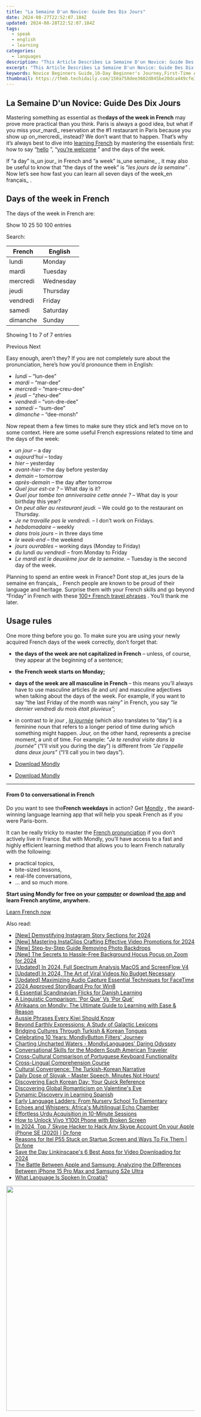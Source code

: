 ```yaml
---
title: "La Semaine D'un Novice: Guide Des Dix Jours"
date: 2024-08-27T22:52:07.184Z
updated: 2024-08-28T22:52:07.184Z
tags:
  - speak
  - english
  - learning
categories:
  - languages
description: "This Article Describes La Semaine D'un Novice: Guide Des Dix Jours"
excerpt: "This Article Describes La Semaine D'un Novice: Guide Des Dix Jours"
keywords: Novice Beginners Guide,10-Day Beginner's Journey,First-Time Adventure Guide,Beginner's 7-Day Plan,Exploring New Territory,Getting Started,10-Day Learning Experience for Beginners
thumbnail: https://thmb.techidaily.com/150a758dee3602d845be20dca449cfe34839f49d05b66229d2abdef97e1d0864.jpg
---
```


## La Semaine D'un Novice: Guide Des Dix Jours

 Mastering something as essential as the**days of the week in French** may prove more practical than you think. Paris is always a good idea, but what if you miss your_mardi_ reservation at the #1 restaurant in Paris because you show up on_mercredi_ instead? We don’t want that to happen. That’s why it’s always best to dive into [learning French](https://shop.mondly.com/affiliate.php?ACCOUNT=ATISTUDI&AFFILIATE=108875&PATH=https://www.mondly.com?AFFILIATE=108875) by mastering the essentials first: how to say “[hello](https://shop.mondly.com/affiliate.php?ACCOUNT=ATISTUDI&AFFILIATE=108875&PATH=https://www.mondly.com?AFFILIATE=108875) ”, “[you’re welcome](https://shop.mondly.com/affiliate.php?ACCOUNT=ATISTUDI&AFFILIATE=108875&PATH=https://www.mondly.com?AFFILIATE=108875) ” and the days of the week.

 If “a day” is_un jour_ in French and “a week” is_une semaine_ , it may also be useful to know that “the days of the week” is “_les jours de la semaine”_ . Now let’s see how fast you can learn all seven days of the week_en français_ .

## Days of the week in French

The days of the week in French are:

 Show 10 25 50 100  entries

 Search:

| French   | English   |
| -------- | --------- |
| lundi    | Monday    |
| mardi    | Tuesday   |
| mercredi | Wednesday |
| jeudi    | Thursday  |
| vendredi | Friday    |
| samedi   | Saturday  |
| dimanche | Sunday    |

 Showing 1 to 7 of 7 entries

 Previous  Next

 Easy enough, aren’t they? If you are not completely sure about the pronunciation, here’s how you’d pronounce them in English:

* _lundi_  – “lun-dee”
* _mardi_  – “mar-dee”
* _mercredi_  – “mare-creu-dee”
* _jeudi_  – “zheu-dee”
* _vendredi_  – “von-dre-dee”
* _samedi_  – “sum-dee”
* _dimanche_  – “dee-monsh”

 Now repeat them a few times to make sure they stick and let’s move on to some context. Here are some useful French expressions related to time and the days of the week:

* _un jour_ – a day
* _aujourd’hui_ – today
* _hier_  – yesterday
* _avant-hier_ – the day before yesterday
* _demain_ – tomorrow
* _après-demain_ – the day after tomorrow
* _Quel jour est-ce ?_ – What day is it?
* _Quel jour tombe ton anniversaire cette année ?_ – What day is your birthday this year?
* _On peut aller au restaurant jeudi._ – We could go to the restaurant on Thursday.
* _Je ne travaille pas le vendredi._ – I don’t work on Fridays.
* _hebdomadaire_ – weekly
* _dans trois jours_ – in three days time
* _le week-end_ – the weekend
* _jours ouvrables_ – working days (Monday to Friday)
* _du lundi au vendredi_ – from Monday to Friday
* _Le mardi est le deuxième jour de la semaine._ – Tuesday is the second day of the week.

 Planning to spend an entire week in France? Dont stop at_les jours de la semaine en français_ . French people are known to be proud of their language and heritage. Surprise them with your French skills and go beyond “Friday” in French with these [100+ French travel phrases](https://shop.mondly.com/affiliate.php?ACCOUNT=ATISTUDI&AFFILIATE=108875&PATH=https://www.mondly.com?AFFILIATE=108875) . You’ll thank me later.

## Usage rules

 One more thing before you go. To make sure you are using your newly acquired French days of the week correctly, don’t forget that:

* **the days of the week are not capitalized in French** – unless, of course, they appear at the beginning of a sentence;
* **the French week starts on Monday;**
* **days of the week are all masculine in French** – this means you’ll always have to use masculine articles _(le_ and _un)_  and masculine adjectives when talking about the days of the week. For example, if you want to say “the last Friday of the month was rainy” in French, you say _“le dernier vendredi du mois était pluvieux”;_
* in contrast to _le jour_ , [_la journée_](https://french.kwiziq.com/revision/grammar/when-to-use-an-annee-matin-matinee-jour-journee-soir-soiree-time-unit-vs-duration) (which also translates to “day”) is a feminine noun that refers to a longer period of time during which something might happen. _Jour,_ on the other hand, represents a precise moment, a unit of time. For example: “_Je te rendrai visite dans la journée”_ (“I’ll visit you during the day”) is different from _“Je t’appelle dans deux jours”_ (“I’ll call you in two days”).

* [Download Mondly](https://www.facebook.com/sharer/sharer.php?u=https%3A%2F%2Fwww.mondly.com%2Fblog%2Fdays-of-the-week-in-french%2F&t=The+Days+of+the+Week+in+French "Share on Facebook")
* [Download Mondly](https://shop.mondly.com/affiliate.php?ACCOUNT=ATISTUDI&AFFILIATE=108875&PATH=https://www.mondly.com?AFFILIATE=108875)

---

#### From 0 to conversational in French

 Do you want to see the**French weekdays** in action? Get [Mondly](https://app.adjust.io/5ixfg4k?campaign=blog-post-id-6137&fallback=https%3A%2F%2Fapp.mondly.com?avangate%5Fsrc=blog-post-id-6137?mother%5Flang=en%5Fus?target%5Flang=fr&redirect%5Fandroid=https%3A%2F%2Fplay.google.com%2Fstore%2Fapps%2Fdetails%3Fid%3Dcom.atistudios.mondly.languages&redirect%5Fios=https%3A%2F%2Fitunes.apple.com%2Fapp%2Fid987873536&redirect%5Fmacos=https%3A%2F%2Fapp.mondly.com?avangate%5Fsrc=blog-post-id-6137?mother%5Flang=en%5Fus?target%5Flang=fr) , the award-winning language learning app that will help you speak French as if you were Paris-born.

 It can be really tricky to master the [French pronunciation](https://shop.mondly.com/affiliate.php?ACCOUNT=ATISTUDI&AFFILIATE=108875&PATH=https://www.mondly.com?AFFILIATE=108875) if you don’t actively live in France. But with Mondly, you’ll have access to a fast and highly efficient learning method that allows you to learn French naturally with the following:

* practical topics,
* bite-sized lessons,
* real-life conversations,
* … and so much more.

 **Start using Mondly for free on your [computer](https://app.adjust.io/5ixfg4k?campaign=blog-post-id-6137&fallback=https%3A%2F%2Fapp.mondly.com?avangate%5Fsrc=blog-post-id-6137?mother%5Flang=en%5Fus?target%5Flang=fr&redirect%5Fandroid=https%3A%2F%2Fplay.google.com%2Fstore%2Fapps%2Fdetails%3Fid%3Dcom.atistudios.mondly.languages&redirect%5Fios=https%3A%2F%2Fitunes.apple.com%2Fapp%2Fid987873536&redirect%5Fmacos=https%3A%2F%2Fapp.mondly.com?avangate%5Fsrc=blog-post-id-6137?mother%5Flang=en%5Fus?target%5Flang=fr) or download [the app](https://app.adjust.io/5ixfg4k?campaign=blog-post-id-6137&fallback=https%3A%2F%2Fapp.mondly.com?avangate%5Fsrc=blog-post-id-6137?mother%5Flang=en%5Fus?target%5Flang=fr&redirect%5Fandroid=https%3A%2F%2Fplay.google.com%2Fstore%2Fapps%2Fdetails%3Fid%3Dcom.atistudios.mondly.languages&redirect%5Fios=https%3A%2F%2Fitunes.apple.com%2Fapp%2Fid987873536&redirect%5Fmacos=https%3A%2F%2Fapp.mondly.com?avangate%5Fsrc=blog-post-id-6137?mother%5Flang=en%5Fus?target%5Flang=fr) and learn French anytime, anywhere.**

[Learn French now](https://adjt.mondly.com/5ixfg4k?campaign=blog-post-id-6137&fallback=https%3A%2F%2Fapp.mondly.com%3Futm%5Fmedium%3Dblog%5Fblog-post-id-6137%26utm%5Fsource%3Dblog-post-id-6137&redirect%5Fmacos=https%3A%2F%2Fapp.mondly.com%3Futm%5Fmedium%3Dblog%5Fblog-post-id-6137%26utm%5Fsource%3Dblog-post-id-6137&redirect%5Fandroid=https%3A%2F%2Fplay.google.com%2Fstore%2Fapps%2Fdetails%3Fid%3Dcom.atistudios.mondly.languages%3Futm%5Fmedium%3Dblog%5Fblog-post-id-6137%26utm%5Fsource%3Dblog-post-id-6137&redirect%5Fios=https%3A%2F%2Fapps.apple.com%2Fapp%2Fapple-store%2Fid987873536%3Fpt%3D78954800%26ct%3Dblog-post-id-6137%26mt%3D8 "Learn French now")

<ins class="adsbygoogle"
     style="display:block"
     data-ad-format="autorelaxed"
     data-ad-client="ca-pub-7571918770474297"
     data-ad-slot="1223367746"></ins>



<ins class="adsbygoogle"
     style="display:block"
     data-ad-client="ca-pub-7571918770474297"
     data-ad-slot="8358498916"
     data-ad-format="auto"
     data-full-width-responsive="true"></ins>

<span class="atpl-alsoreadstyle">Also read:</span>
<div><ul>
<li><a href="https://instagram-video-recordings.techidaily.com/new-demystifying-instagram-story-sections-for-2024/"><u>[New] Demystifying Instagram Story Sections for 2024</u></a></li>
<li><a href="https://instagram-clips.techidaily.com/new-mastering-instaclips-crafting-effective-video-promotions-for-2024/"><u>[New] Mastering InstaClips  Crafting Effective Video Promotions for 2024</u></a></li>
<li><a href="https://extra-approaches.techidaily.com/new-step-by-step-guide-removing-photo-backdrops/"><u>[New] Step-by-Step Guide  Removing Photo Backdrops</u></a></li>
<li><a href="https://visual-screen-recording.techidaily.com/new-the-secrets-to-hassle-free-background-hocus-pocus-on-zoom-for-2024/"><u>[New] The Secrets to Hassle-Free Background Hocus Pocus on Zoom for 2024</u></a></li>
<li><a href="https://digital-screen-recording.techidaily.com/updated-in-2024-full-spectrum-analysis-macos-and-screenflow-v4/"><u>[Updated] In 2024, Full Spectrum Analysis  MacOS and ScreenFlow V4</u></a></li>
<li><a href="https://youtube-web.techidaily.com/ed-in-2024-the-art-of-viral-videos-no-budget-necessary/"><u>[Updated] In 2024, The Art of Viral Videos  No Budget Necessary</u></a></li>
<li><a href="https://visual-screen-recording.techidaily.com/updated-maximizing-audio-capture-essential-techniques-for-facetime/"><u>[Updated] Maximizing Audio Capture  Essential Techniques for FaceTime</u></a></li>
<li><a href="https://extra-skills.techidaily.com/2024-approved-storyboard-pro-for-win8/"><u>2024 Approved  StoryBoard Pro for Win8</u></a></li>
<li><a href="https://mondly-stories.techidaily.com/6-essential-scandinavian-flicks-for-danish-learning/"><u>6 Essential Scandinavian Flicks for Danish Learning</u></a></li>
<li><a href="https://mondly-stories.techidaily.com/a-linguistic-comparison-por-que-vs-por-que/"><u>A Linguistic Comparison: 'Por Que' Vs 'Por Qué'</u></a></li>
<li><a href="https://mondly-stories.techidaily.com/afrikaans-on-mondly-the-ultimate-guide-to-learning-with-ease-and-reason/"><u>Afrikaans on Mondly: The Ultimate Guide to Learning with Ease & Reason</u></a></li>
<li><a href="https://mondly-stories.techidaily.com/aussie-phrases-every-kiwi-should-know/"><u>Aussie Phrases Every Kiwi Should Know</u></a></li>
<li><a href="https://mondly-stories.techidaily.com/beyond-earthly-expressions-a-study-of-galactic-lexicons/"><u>Beyond Earthly Expressions: A Study of Galactic Lexicons</u></a></li>
<li><a href="https://mondly-stories.techidaily.com/bridging-cultures-through-turkish-and-korean-tongues/"><u>Bridging Cultures Through Turkish & Korean Tongues</u></a></li>
<li><a href="https://mondly-stories.techidaily.com/celebrating-10-years-mondlybutton-filters-journey/"><u>Celebrating 10 Years: MondlyButton Filters' Journey</u></a></li>
<li><a href="https://mondly-stories.techidaily.com/charting-uncharted-waters-mondlylanguages-daring-odyssey/"><u>Charting Uncharted Waters - MondlyLanguages' Daring Odyssey</u></a></li>
<li><a href="https://mondly-stories.techidaily.com/conversational-skills-for-the-modern-south-american-traveler/"><u>Conversational Skills for the Modern South American Traveler</u></a></li>
<li><a href="https://mondly-stories.techidaily.com/cross-cultural-comparison-of-portuguese-keyboard-functionality/"><u>Cross-Cultural Comparison of Portuguese Keyboard Functionality</u></a></li>
<li><a href="https://mondly-stories.techidaily.com/cross-lingual-comprehension-course/"><u>Cross-Lingual Comprehension Course</u></a></li>
<li><a href="https://mondly-stories.techidaily.com/cultural-convergence-the-turkish-korean-narrative/"><u>Cultural Convergence: The Turkish-Korean Narrative</u></a></li>
<li><a href="https://mondly-stories.techidaily.com/1719581616270-daily-dose-of-slovak-master-speech-minutes-not-hours/"><u>Daily Dose of Slovak - Master Speech, Minutes Not Hours!</u></a></li>
<li><a href="https://mondly-stories.techidaily.com/discovering-each-korean-day-your-quick-reference/"><u>Discovering Each Korean Day: Your Quick Reference</u></a></li>
<li><a href="https://mondly-stories.techidaily.com/discovering-global-romanticism-on-valentines-eve/"><u>Discovering Global Romanticism on Valentine's Eve</u></a></li>
<li><a href="https://mondly-stories.techidaily.com/dynamic-discovery-in-learning-spanish/"><u>Dynamic Discovery in Learning Spanish</u></a></li>
<li><a href="https://mondly-stories.techidaily.com/early-language-ladders-from-nursery-school-to-elementary/"><u>Early Language Ladders: From Nursery School To Elementary</u></a></li>
<li><a href="https://mondly-stories.techidaily.com/echoes-and-whispers-africas-multilingual-echo-chamber/"><u>Echoes and Whispers: Africa's Multilingual Echo Chamber</u></a></li>
<li><a href="https://mondly-stories.techidaily.com/effortless-urdu-acquisition-in-10-minute-sessions/"><u>Effortless Urdu Acquisition in 10-Minute Sessions</u></a></li>
<li><a href="https://unlock-android.techidaily.com/how-to-unlock-vivo-y100t-phone-with-broken-screen-by-drfone-android/"><u>How to Unlock Vivo Y100t Phone with Broken Screen</u></a></li>
<li><a href="https://location-social.techidaily.com/in-2024-top-7-skype-hacker-to-hack-any-skype-account-on-your-apple-iphone-se-2020-drfone-by-drfone-virtual-ios/"><u>In 2024, Top 7 Skype Hacker to Hack Any Skype Account On your Apple iPhone SE (2020) | Dr.fone</u></a></li>
<li><a href="https://howto.techidaily.com/reasons-for-itel-p55-stuck-on-startup-screen-and-ways-to-fix-them-drfone-by-drfone-fix-android-problems-fix-android-problems/"><u>Reasons for Itel P55 Stuck on Startup Screen and Ways To Fix Them | Dr.fone</u></a></li>
<li><a href="https://extra-approaches.techidaily.com/save-the-day-linkinscapes-6-best-apps-for-video-downloading-for-2024/"><u>Save the Day  Linkinscape's 6 Best Apps for Video Downloading for 2024</u></a></li>
<li><a href="https://buynow-reviews.techidaily.com/the-battle-between-apple-and-samsung-analyzing-the-differences-between-iphone-15-pro-max-and-samsung-s2e-ultra/"><u>The Battle Between Apple and Samsung: Analyzing the Differences Between iPhone 15 Pro Max and Samsung S2e Ultra</u></a></li>
<li><a href="https://mondly-stories.techidaily.com/1719581230819-what-language-is-spoken-in-croatia/"><u>What Language Is Spoken In Croatia?</u></a></li>
</ul></div>

<!-- affiliate ads begin -->
<a href="https://appsumo.8odi.net/c/5597632/2082532/7443" target="_top" id="2082532"><img src="//a.impactradius-go.com/display-ad/7443-2082532" border="0" alt="" width="1200" height="600"/></a><img height="0" width="0" src="https://appsumo.8odi.net/i/5597632/2082532/7443" style="position:absolute;visibility:hidden;" border="0" />
<!-- affiliate ads end -->